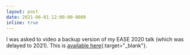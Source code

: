```yaml
---
layout: post
date: 2021-06-01 12:00:00-0000
inline: true
---
```


I was asked to video a backup version of my EASE 2020 talk (which was delayed to 2021). This is [available here](https://www.youtube.com/watch?v=7URoSB0UcoM&list=PLrGNaX9AL632XkB8Xy0EzgrEXLwrn4ZTW){:target="\_blank"}.
